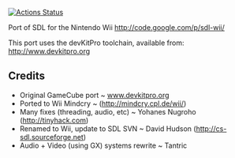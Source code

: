 [![Actions Status](https://github.com/raz0red/sdl-wii/workflows/Build/badge.svg)](https://github.com/raz0red/sdl-wii/actions)

Port of SDL for the Nintendo Wii
http://code.google.com/p/sdl-wii/

This port uses the devKitPro toolchain, available from:
http://www.devkitpro.org

## Credits

* Original GameCube port ~ www.devkitpro.org
* Ported to Wii	Mindcry ~ (http://mindcry.cpl.de/wii/)
* Many fixes (threading, audio, etc) ~ Yohanes Nugroho (http://tinyhack.com)
* Renamed to Wii, update to SDL SVN ~ David Hudson (http://cs-sdl.sourceforge.net)
* Audio + Video (using GX) systems rewrite ~ Tantric
